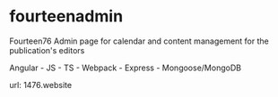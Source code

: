 # fourteenadmin

Fourteen76 Admin page for calendar and content management for the publication's editors 

Angular - JS - TS - Webpack - Express - Mongoose/MongoDB

url: 1476.website
